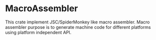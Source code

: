 # MacroAssembler

This crate implement JSC/SpiderMonkey like macro assembler. Macro assembler purpose is to generate machine code for different platforms using platform independent API.


